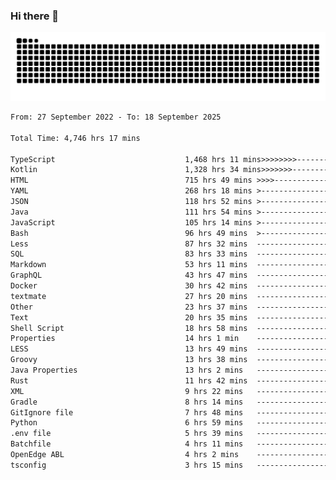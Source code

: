 ### Hi there 👋

<picture>
  <source media="(prefers-color-scheme: dark)" srcset="https://raw.githubusercontent.com/heyline/heyline/output/github-contribution-grid-snake-dark.svg">
  <source media="(prefers-color-scheme: light)" srcset="https://raw.githubusercontent.com/heyline/heyline/output/github-contribution-grid-snake.svg">
  <img alt="github contribution grid snake animation" src="https://raw.githubusercontent.com/heyline/heyline/output/github-contribution-grid-snake.svg">
</picture>

<!--START_SECTION:waka-->

```txt
From: 27 September 2022 - To: 18 September 2025

Total Time: 4,746 hrs 17 mins

TypeScript                             1,468 hrs 11 mins>>>>>>>>-----------------   30.93 %
Kotlin                                 1,328 hrs 34 mins>>>>>>>------------------   27.99 %
HTML                                   715 hrs 49 mins >>>>---------------------   15.08 %
YAML                                   268 hrs 18 mins >------------------------   05.65 %
JSON                                   118 hrs 52 mins >------------------------   02.50 %
Java                                   111 hrs 54 mins >------------------------   02.36 %
JavaScript                             105 hrs 14 mins >------------------------   02.22 %
Bash                                   96 hrs 49 mins  >------------------------   02.04 %
Less                                   87 hrs 32 mins  -------------------------   01.84 %
SQL                                    83 hrs 33 mins  -------------------------   01.76 %
Markdown                               53 hrs 11 mins  -------------------------   01.12 %
GraphQL                                43 hrs 47 mins  -------------------------   00.92 %
Docker                                 30 hrs 42 mins  -------------------------   00.65 %
textmate                               27 hrs 20 mins  -------------------------   00.58 %
Other                                  23 hrs 37 mins  -------------------------   00.50 %
Text                                   20 hrs 35 mins  -------------------------   00.43 %
Shell Script                           18 hrs 58 mins  -------------------------   00.40 %
Properties                             14 hrs 1 min    -------------------------   00.30 %
LESS                                   13 hrs 49 mins  -------------------------   00.29 %
Groovy                                 13 hrs 38 mins  -------------------------   00.29 %
Java Properties                        13 hrs 2 mins   -------------------------   00.27 %
Rust                                   11 hrs 42 mins  -------------------------   00.25 %
XML                                    9 hrs 22 mins   -------------------------   00.20 %
Gradle                                 8 hrs 14 mins   -------------------------   00.17 %
GitIgnore file                         7 hrs 48 mins   -------------------------   00.16 %
Python                                 6 hrs 59 mins   -------------------------   00.15 %
.env file                              5 hrs 39 mins   -------------------------   00.12 %
Batchfile                              4 hrs 11 mins   -------------------------   00.09 %
OpenEdge ABL                           4 hrs 2 mins    -------------------------   00.09 %
tsconfig                               3 hrs 15 mins   -------------------------   00.07 %
```

<!--END_SECTION:waka-->

